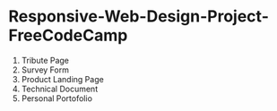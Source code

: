# Responsive-Web-Design-Project-FreeCodeCamp

1. Tribute Page
2. Survey Form
3. Product Landing Page
4. Technical Document
5. Personal Portofolio
